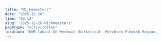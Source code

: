 ```yaml
---
title: "Wijkmeesters"
date: "2025-12-26"
time: "20:12"
slug: "2025-12-26-wijkmeesters"
pagetype: "activiteiten"
location: "KWB lokaal-De Werkman (Kerkstraat, Merchtem Flemish Region, Belgium)"
---
```




